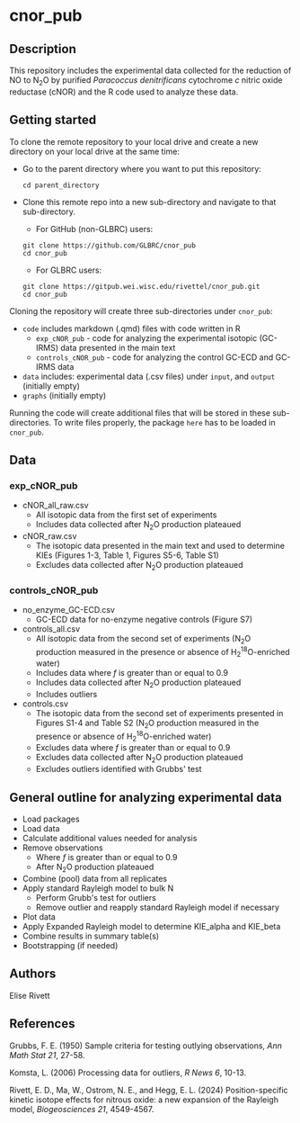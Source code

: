 # cnor_pub

## Description
This repository includes the experimental data collected for the reduction of NO to N<sub>2</sub>O by purified *Paracoccus denitrificans* cytochrome *c* nitric oxide reductase (cNOR) and the R code used to analyze these data.
## Getting started

To clone the remote repository to your local drive and create a new directory on your local drive at the same time:

- Go to the parent directory where you want to put this repository:

    ```
    cd parent_directory
    ```
- Clone this remote repo into a new sub-directory and navigate to that sub-directory.
    - For GitHub (non-GLBRC) users:
    ```
    git clone https://github.com/GLBRC/cnor_pub
    cd cnor_pub
    ```
    - For GLBRC users:
    ```
    git clone https://gitpub.wei.wisc.edu/rivettel/cnor_pub.git
    cd cnor_pub
    ```
Cloning the repository will create three sub-directories under `cnor_pub`:
- `code` includes markdown (.qmd) files with code written in R
    - `exp_cNOR_pub` - code for analyzing the experimental isotopic (GC-IRMS) data presented in the main text
    - `controls_cNOR_pub` - code for analyzing the control GC-ECD and GC-IRMS data
- `data` includes: experimental data (.csv files) under `input`, and `output` (initially empty)
- `graphs` (initially empty)

Running the code will create additional files that will be stored in these sub-directories. To write files properly, the package `here` has to be loaded in `cnor_pub`.

## Data
### exp_cNOR_pub
- cNOR_all_raw.csv
    - All isotopic data from the first set of experiments
    - Includes data collected after N<sub>2</sub>O production plateaued
- cNOR_raw.csv
    - The isotopic data presented in the main text and used to determine KIEs (Figures 1-3, Table 1, Figures S5-6, Table S1)
    - Excludes data collected after N<sub>2</sub>O production plateaued

### controls_cNOR_pub
- no_enzyme_GC-ECD.csv
    - GC-ECD data for no-enzyme negative controls (Figure S7)
- controls_all.csv
    - All isotopic data from the second set of experiments (N<sub>2</sub>O production measured in the presence or absence of H<sub>2</sub><sup>18</sup>O-enriched water)
    - Includes data where *f* is greater than or equal to 0.9
    - Includes data collected after N<sub>2</sub>O production plateaued
    - Includes outliers
- controls.csv
    - The isotopic data from the second set of experiments presented in Figures S1-4 and Table S2 (N<sub>2</sub>O production measured in the presence or absence of H<sub>2</sub><sup>18</sup>O-enriched water)
    - Excludes data where *f* is greater than or equal to 0.9
    - Excludes data collected after N<sub>2</sub>O production plateaued
    - Excludes outliers identified with Grubbs' test
## General outline for analyzing experimental data
- Load packages
- Load data
- Calculate additional values needed for analysis
- Remove observations
    - Where *f* is greater than or equal to 0.9
    - After N<sub>2</sub>O production plateaued
- Combine (pool) data from all replicates
- Apply standard Rayleigh model to bulk N
    - Perform Grubb's test for outliers
    - Remove outlier and reapply standard Rayleigh model if necessary
- Plot data
- Apply Expanded Rayleigh model to determine KIE_alpha and KIE_beta
- Combine results in summary table(s)
 - Bootstrapping (if needed)
## Authors
Elise Rivett
## References
Grubbs, F. E. (1950) Sample criteria for testing outlying observations, *Ann Math Stat 21*, 27-58.

Komsta, L. (2006) Processing data for outliers, *R News 6*, 10-13.

Rivett, E. D., Ma, W., Ostrom, N. E., and Hegg, E. L. (2024) Position-specific kinetic isotope effects for nitrous oxide: a new expansion of the Rayleigh model, *Biogeosciences 21*, 4549-4567.

